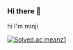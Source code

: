 ### Hi there 👋

<!--
**meanz1/meanz1** is a ✨ _special_ ✨ repository because its `README.md` (this file) appears on your GitHub profile.

Here are some ideas to get you started:

- 🔭 I’m currently working on ...
- 🌱 I’m currently learning ...
- 👯 I’m looking to collaborate on ...
- 🤔 I’m looking for help with ...
- 💬 Ask me about ...
- 📫 How to reach me: ...
- 😄 Pronouns: ...
- ⚡ Fun fact: ...
-->

hi I'm minji

[![Solved.ac meanz1](http://mazassumnida.wtf/api/v2/generate_badge?boj=meanz1)](https://solved.ac/meanz1)
